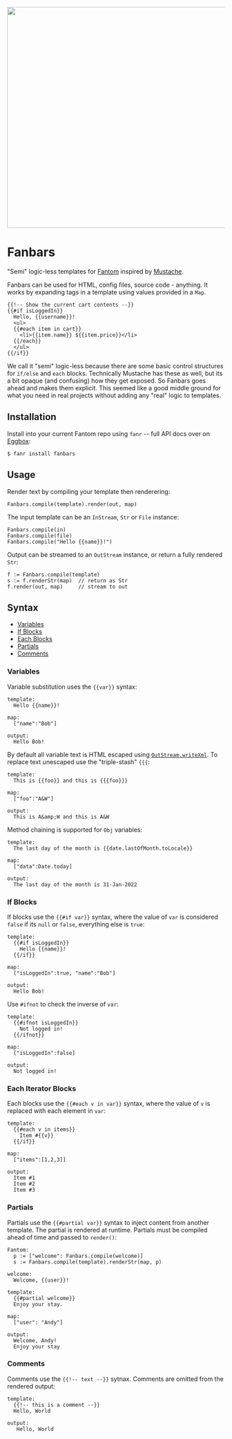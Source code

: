 <p align="center">
  <img src="fanbars-logo.png" width="512">
</p>

# Fanbars

"Semi" logic-less templates for [Fantom](https://fantom.org) inspired by
[Mustache](http://mustache.github.io).

Fanbars can be used for HTML, config files, source code - anything. It works
by expanding tags in a template using values provided in a `Map`.

    {{!-- Show the current cart contents --}}
    {{#if isLoggedIn}}
      Hello, {{username}}!
      <ul>
      {{#each item in cart}}
        <li>{{item.name}} ${{item.price}}</li>
      {{/each}}
      </ul>
    {{/if}}

We call it "semi" logic-less because there are some basic control structures
for `if/else` and `each` blocks.  Technically Mustache has these as well, but
its a bit opaque (and confusing) how they get exposed.  So Fanbars goes ahead
and makes them explicit.  This seemed like a good middle ground for what you
need in real projects without adding any "real" logic to templates.

## Installation

Install into your current Fantom repo using `fanr` -- full API docs over on
[Eggbox](http://eggbox.fantomfactory.org/pods/fanbars):

    $ fanr install fanbars

## Usage

Render text by compiling your template then renderering:

```fantom
Fanbars.compile(template).render(out, map)
```

The input template can be an `InStream`, `Str` or `File` instance:

```fantom
Fanbars.compile(in)
Fanbars.compile(file)
Fanbars.compile("Hello {{name}}!")
```

Output can be streamed to an `OutStream` instance, or return a fully rendered
`Str`:

```fantom
f := Fanbars.compile(template)
s := f.renderStr(map)  // return as Str
f.render(out, map)     // stream to out
```

## Syntax

  * [Variables](#variables)
  * [If Blocks](#if-blocks)
  * [Each Blocks](#each-iterator-blocks)
  * [Partials](#partials)
  * [Comments](#comments)

### Variables

Variable substitution uses the `{{var}}` syntax:

    template:
      Hello {{name}}!

    map:
      ["name":"Bob"]

    output:
      Hello Bob!

By default all variable text is HTML escaped using
[`OutStream.writeXml`](https://fantom.org/doc/sys/OutStream#writeXml).  To
replace text unescaped use the "triple-stash" `{{{`:

    template:
      This is {{foo}} and this is {{{foo}}}

    map:
      ["foo":"A&W"]

    output:
      This is A&amp;W and this is A&W

Method chaining is supported for `Obj` variables:

    template:
      The last day of the month is {{date.lastOfMonth.toLocale}}

    map:
      ["data":Date.today]

    output:
      The last day of the month is 31-Jan-2022

### If Blocks

If blocks use the `{{#if var}}` syntax, where the value of `var` is considered
`false` if its `null` or `false`, everything else is `true`:

    template:
      {{#if isLoggedIn}}
        Hello {{name}}!
      {{/if}}

    map:
      ["isLoggedIn":true, "name":"Bob"]

    output:
      Hello Bob!

Use `#ifnot` to check the inverse of `var`:

    template:
      {{#ifnot isLoggedIn}}
        Not logged in!
      {{/ifnot}}

    map:
      ["isLoggedIn":false]

    output:
      Not logged in!

### Each Iterator Blocks

Each blocks use the `{{#each v in var}}` syntax, where the value of `v` is
replaced with each element in `var`:

    template:
      {{#each v in items}}
        Item #{{v}}
      {{/if}}

    map:
      ["items":[1,2,3]]

    output:
      Item #1
      Item #2
      Item #3

### Partials

Partials use the `{{#partial var}}` syntax to inject content from another
template. The partial is rendered at runtime. Partials must be compiled ahead
of time and passed to `render()`:

    Fantom:
      p := ["welcome": Fanbars.compile(welcome)]
      s := Fanbars.compile(template).renderStr(map, p)

    welcome:
      Welcome, {{user}}!

    template:
      {{#partial welcome}}
      Enjoy your stay.

    map:
      ["user": "Andy"]

    output:
      Welcome, Andy!
      Enjoy your stay

### Comments

Comments use the `{{!-- text --}}` sytnax.  Comments are omitted from the
rendered output:

    template:
      {{!-- this is a comment --}}
      Hello, World

    output:
       Hello, World